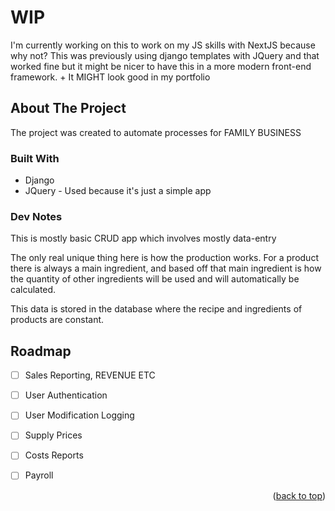 # WIP
I'm currently working on this to work on my JS skills with NextJS because why not? 
This was previously using django templates with JQuery and that worked fine but it might be 
nicer to have this in a more modern front-end framework. + It MIGHT look good in my portfolio

## About The Project
The project was created to automate processes for FAMILY BUSINESS

### Built With

* Django
* JQuery - Used because it's just a simple app


### Dev Notes
This is mostly basic CRUD app which involves mostly data-entry

The only real unique thing here is how the production works. For a product there is always a main ingredient,
and based off that main ingredient is how the quantity of other ingredients will be used and will automatically be calculated.

This data is stored in the database where the recipe and ingredients of products are constant.


<!-- ROADMAP -->
## Roadmap

- [ ] Sales Reporting, REVENUE ETC
- [ ] User Authentication
- [ ] User Modification Logging
- [ ] Supply Prices
- [ ] Costs Reports
- [ ] Payroll


<p align="right">(<a href="#readme-top">back to top</a>)</p>



